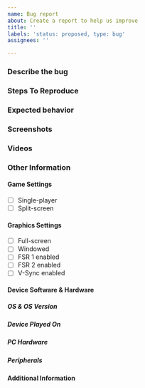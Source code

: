 ```yaml
---
name: Bug report
about: Create a report to help us improve
title: ''
labels: 'status: proposed, type: bug'
assignees: ''

---
```


<!-- As you are filling out this template, please feel free to delete the descriptions (surrounded by the arrows) if they bother you. -->

### Describe the bug
<!-- A clear and concise description of what happened. -->

### Steps To Reproduce
<!-- Please provide as much detail as you are able to describe what you did leading up to when the unexpected behavior occurred. -->

### Expected behavior
<!-- A clear and concise description of what you expected to happen. -->

### Screenshots
<!-- If applicable, add screenshots to help explain your problem. -->

### Videos
<!-- If applicable, and if you are able, take a video (either screen recording or record with phone) of the bug occurring and upload it to YouTube, Google Drive, etc., and share the link here -->

### Other Information

#### Game Settings

- [ ] Single-player
- [ ] Split-screen

#### Graphics Settings

- [ ] Full-screen
- [ ] Windowed
- [ ] FSR 1 enabled
- [ ] FSR 2 enabled
- [ ] V-Sync enabled

#### Device Software & Hardware

##### OS & OS Version
<!-- [e.g. Windows 11] -->

##### Device Played On
<!-- [e.g. Custom PC, Steam Deck, MacBook, etc.] -->

##### PC Hardware
<!-- Only necessary if playing on a custom PC, prebuilt PC, or laptop. Otherwise, leave this section blank or delete it. -->
<!-- Please list as many parts as you can. -->

##### Peripherals
<!-- [e.g. keyboard + mouse, controller, 2x controllers, etc.] <!-- If controllers used, please list specific brand & model -->

#### Additional Information
<!-- Any other details that you believe are important for us to know. -->
